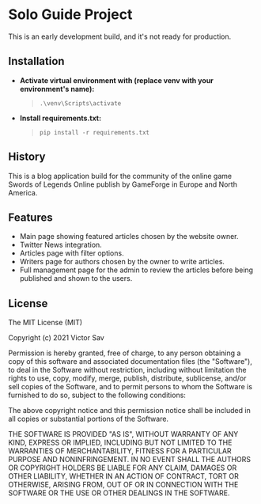 # Solo Guide Project

This is an early development build, and it's not ready for production.

## Installation

- **Activate virtual environment with (replace venv with your environment's name):**
    > `.\venv\Scripts\activate`

- **Install requirements.txt:**
    > `pip install -r requirements.txt`

## History

This is a blog application build for the community of the online game Swords of Legends Online publish by GameForge in Europe and North America.

## Features

- Main page showing featured articles chosen by the website owner.
- Twitter News integration.
- Articles page with filter options.
- Writers page for authors chosen by the owner to write articles.
- Full management page for the admin to review the articles before being published and shown to the users.

## License

The MIT License (MIT)

Copyright (c) 2021 Victor Sav

Permission is hereby granted, free of charge, to any person obtaining a copy of this software and associated documentation files (the "Software"), to deal in the Software without restriction, including without limitation the rights to use, copy, modify, merge, publish, distribute, sublicense, and/or sell copies of the Software, and to permit persons to whom the Software is furnished to do so, subject to the following conditions:

The above copyright notice and this permission notice shall be included in all copies or substantial portions of the Software.

THE SOFTWARE IS PROVIDED "AS IS", WITHOUT WARRANTY OF ANY KIND, EXPRESS OR IMPLIED, INCLUDING BUT NOT LIMITED TO THE WARRANTIES OF MERCHANTABILITY, FITNESS FOR A PARTICULAR PURPOSE AND NONINFRINGEMENT. IN NO EVENT SHALL THE AUTHORS OR COPYRIGHT HOLDERS BE LIABLE FOR ANY CLAIM, DAMAGES OR OTHER LIABILITY, WHETHER IN AN ACTION OF CONTRACT, TORT OR OTHERWISE, ARISING FROM, OUT OF OR IN CONNECTION WITH THE SOFTWARE OR THE USE OR OTHER DEALINGS IN THE SOFTWARE.